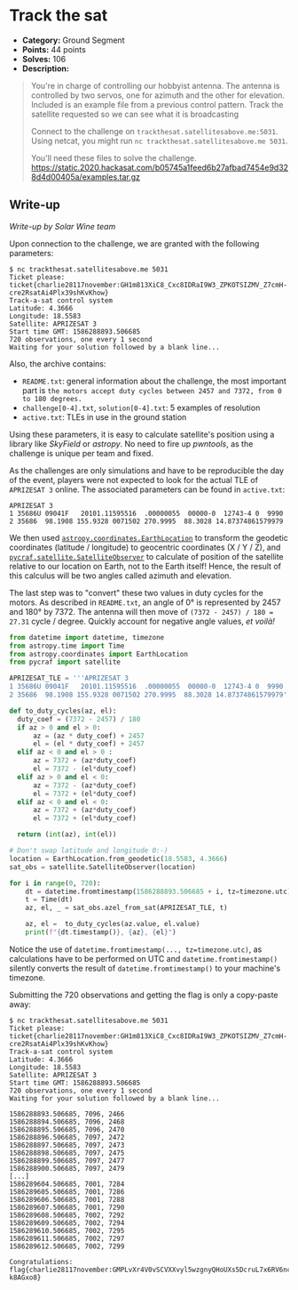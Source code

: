 # Track the sat

* **Category:** Ground Segment
* **Points:** 44 points 
* **Solves:** 106
* **Description:**

> You're in charge of controlling our hobbyist antenna. The antenna is controlled 
> by two servos, one for azimuth and the other for elevation. Included is an example 
> file from a previous control pattern. Track the satellite requested so we can see 
> what it is broadcasting
>  
> Connect to the challenge on `trackthesat.satellitesabove.me:5031`. Using netcat, 
> you might run `nc trackthesat.satellitesabove.me 5031`. 
>  
> You'll need these files to solve the challenge.
> <https://static.2020.hackasat.com/b05745a1feed6b27afbad7454e9d328d4d00405a/examples.tar.gz>

## Write-up

_Write-up by Solar Wine team_

Upon connection to the challenge, we are granted with the following parameters:

```
$ nc trackthesat.satellitesabove.me 5031
Ticket please:
ticket{charlie28117november:GH1m813XiC8_Cxc8IDRaI9W3_ZPKOTSIZMV_Z7cmH-cre2RsatAi4Plx39shKvKhow}
Track-a-sat control system
Latitude: 4.3666
Longitude: 18.5583
Satellite: APRIZESAT 3
Start time GMT: 1586288893.506685
720 observations, one every 1 second
Waiting for your solution followed by a blank line...
```

Also, the archive contains: 

  - `README.txt`: general information about the challenge, the most important part
  is `the motors accept duty cycles between 2457 and 7372, from 0 to 180 degrees.`
  - `challenge[0-4].txt`, `solution[0-4].txt`: 5 examples of resolution
  - `active.txt`: TLEs in use in the ground station

Using these parameters, it is easy to calculate satellite's position using a library
like _SkyField_ or _astropy_. No need to fire up _pwntools_, as the challenge is 
unique per team and fixed.

As the challenges are only simulations and have to be reproducible the day of the
event, players were not expected to look for the actual TLE of `APRIZESAT 3` 
online. The associated parameters can be found in `active.txt`:

```
APRIZESAT 3             
1 35686U 09041F   20101.11595516  .00000055  00000-0  12743-4 0  9990
2 35686  98.1908 155.9328 0071502 270.9995  88.3028 14.87374861579979
```

We then used [`astropy.coordinates.EarthLocation`](https://docs.astropy.org/en/stable/api/astropy.coordinates.EarthLocation.html) 
to transform the geodetic coordinates (latitude / longitude) to geocentric coordinates 
(X / Y / Z), and [`pycraf.satellite.SatelliteObserver`](https://bwinkel.github.io/pycraf/api/pycraf.satellite.SatelliteObserver.html)
to calculate of position of the satellite relative to our location on Earth, not
to the Earth itself! Hence, the result of this calculus will be two angles called
azimuth and elevation.

The last step was to "convert" these two values in duty cycles for the motors.
As described in `README.txt`, an angle of 0° is represented by 2457 and 180°
by 7372. The antenna will then move of `(7372 - 2457) / 180 = 27.31`
cycle / degree. Quickly account for negative angle values, _et voilà!_

```python
from datetime import datetime, timezone
from astropy.time import Time
from astropy.coordinates import EarthLocation
from pycraf import satellite

APRIZESAT_TLE = '''APRIZESAT 3             
1 35686U 09041F   20101.11595516  .00000055  00000-0  12743-4 0  9990
2 35686  98.1908 155.9328 0071502 270.9995  88.3028 14.87374861579979'''

def to_duty_cycles(az, el):
  duty_coef = (7372 - 2457) / 180
  if az > 0 and el > 0:
      az = (az * duty_coef) + 2457
      el = (el * duty_coef) + 2457
  elif az < 0 and el > 0 :
      az = 7372 + (az*duty_coef)
      el = 7372 - (el*duty_coef)
  elif az > 0 and el < 0:
      az = 7372 - (az*duty_coef)
      el = 7372 + (el*duty_coef)
  elif az < 0 and el < 0:
      az = 7372 + (az*duty_coef)
      el = 7372 + (el*duty_coef)

  return (int(az), int(el))

# Don't swap latitude and longitude 0:-)
location = EarthLocation.from_geodetic(18.5583, 4.3666)
sat_obs = satellite.SatelliteObserver(location)

for i in range(0, 720):
    dt = datetime.fromtimestamp(1586288893.506685 + i, tz=timezone.utc)
    t = Time(dt)
    az, el, _ = sat_obs.azel_from_sat(APRIZESAT_TLE, t)

    az, el =  to_duty_cycles(az.value, el.value)
    print(f"{dt.timestamp()}, {az}, {el}")
```

Notice the use of `datetime.fromtimestamp(..., tz=timezone.utc)`, as calculations
have to be performed on UTC and `datetime.fromtimestamp()` silently converts
the result of `datetime.fromtimestamp()` to your machine's timezone.

Submitting the 720 observations and getting the flag is only a copy-paste away:

```
$ nc trackthesat.satellitesabove.me 5031
Ticket please:
ticket{charlie28117november:GH1m813XiC8_Cxc8IDRaI9W3_ZPKOTSIZMV_Z7cmH-cre2RsatAi4Plx39shKvKhow}
Track-a-sat control system
Latitude: 4.3666
Longitude: 18.5583
Satellite: APRIZESAT 3
Start time GMT: 1586288893.506685
720 observations, one every 1 second
Waiting for your solution followed by a blank line...

1586288893.506685, 7096, 2466
1586288894.506685, 7096, 2468
1586288895.506685, 7096, 2470
1586288896.506685, 7097, 2472
1586288897.506685, 7097, 2473
1586288898.506685, 7097, 2475
1586288899.506685, 7097, 2477
1586288900.506685, 7097, 2479
[...]
1586289604.506685, 7001, 7284
1586289605.506685, 7001, 7286
1586289606.506685, 7001, 7288
1586289607.506685, 7001, 7290
1586289608.506685, 7002, 7292
1586289609.506685, 7002, 7294
1586289610.506685, 7002, 7295
1586289611.506685, 7002, 7297
1586289612.506685, 7002, 7299

Congratulations: flag{charlie28117november:GMPLvXr4V0vSCVXXvyl5wzgnyQHoUXs5DcruL7x6RV6ncPMTDNqSlYVze8Uy9b2SZhraDJgUFv9J0lg-k8AGxo8}
```
